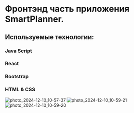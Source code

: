 # Фронтэнд часть приложения SmartPlanner.
## Используемые технологии:

### Java Script
### React
### Bootstrap
### HTML & CSS
![photo_2024-12-10_10-57-37](https://github.com/user-attachments/assets/5ef698e0-96a6-4558-b21b-49edc29ee87e)
![photo_2024-12-10_10-59-21](https://github.com/user-attachments/assets/6b6d505e-9d14-4e5d-9424-bd8f5f55d9b4)
![photo_2024-12-10_10-59-20](https://github.com/user-attachments/assets/6318dbaa-48f7-411d-b31f-9a66faea47ee)
